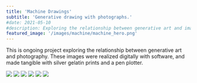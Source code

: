 ```yaml
---
title: 'Machine Drawings'
subtitle: 'Generative drawing with photographs.'
#date: 2021-05-10
#description: Exploring the relationship between generative art and images.
featured_image: '/images/machine/machine_hero.png'
---
```


This is ongoing project exploring the relationship between generative art and photography. These images were realized digitally with software, and made tangible with silver gelatin prints and a pen plotter.

<img src ="/images/machine/machine_1.png"/>

<img src ="/images/machine/machine_2.png"/>

<img src ="/images/machine/machine_3.png"/>

<img src ="/images/machine/machine_4.png"/>

<img src ="/images/machine/machine_5.png"/>

<img src ="/images/machine/machine_6.png"/>
